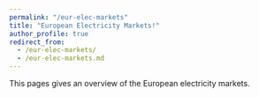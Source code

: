 ```yaml
---
permalink: "/eur-elec-markets"
title: "European Electricity Markets!"
author_profile: true
redirect_from: 
  - /eur-elec-markets/
  - /eur-elec-markets.md
---
```


This pages gives an overview of the European electricity markets.

